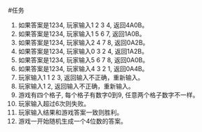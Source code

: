 #任务

1. 如果答案是1234, 玩家输入1 2 3 4, 返回4A0B。 
2. 如果答案是1234, 玩家输入1 5 6 7, 返回1A0B。
3. 如果答案是1234, 玩家输入2 4 7 8, 返回0A2B。
4. 如果答案是1234, 玩家输入0 3 2 4, 返回1A2B。
5. 如果答案是1234, 玩家输入5 6 7 8, 返回0A0B。
6. 如果答案是1234, 玩家输入4 3 2 1, 返回0A4B。
7. 玩家输入1 1 2 3, 返回输入不正确，重新输入。
8. 玩家输入1 2, 返回输入不正确，重新输入。
9. 游戏有四个格子, 每个格子有数字0到9, 任意两个格子数字不一样。
10. 玩家输入超过6次则失败。
11. 玩家输入结果和游戏答案一致则胜利。
12. 游戏一开始随机生成一个4位数的答案。